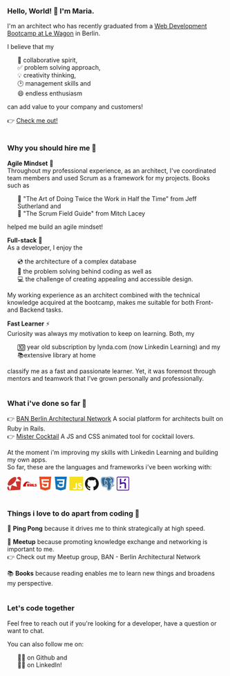 ### Hello, World! 👋 I'm Maria.

I'm an architect who has recently graduated from a <a href="https://www.lewagon.com/berlin/web-development-course/full-time">Web Development Bootcamp at Le Wagon</a> in Berlin. 

I believe that my
<ul style="list-style: none;">	
	<li>🙌 collaborative spirit,</li>
	<li>✅ problem solving approach,</li>
	<li>💡 creativity thinking,</li>
	<li>🕑 management skills and</li>
	<li>😄 endless enthusiasm</li>
</ul>
can add value to your company and customers! <br>

👉 <a href="https://mariabraganca.github.io/profile/index.html">Check me out!</a>

#

### Why you should hire me 💪

<strong>Agile Mindset</strong> 🏁<br>
Throughout my professional experience, as an architect, I've coordinated team members and used Scrum as a framework for my projects. 
Books such as
<ul style="list-style: none;">
	<li>📕 "The Art of Doing Twice the Work in Half the Time" from Jeff Sutherland and</li>
	<li>📕 "The Scrum Field Guide" from Mitch Lacey</li>
</ul>
helped me build an agile mindset!
 
<strong>Full-stack</strong> 💼<br>
As a developer, I enjoy the 
<ul style="list-style: none;">
	<li>💿 the architecture of a complex database</li>
	<li>🧠 the problem solving behind coding as well as</li>
	<li>💻 the challenge of creating appealing and accessible design.</li>
</ul>
My working experience as an architect combined with the technical knowledge acquired at the bootcamp, makes me suitable for both Front- and Backend tasks.
 
<strong>Fast Learner</strong> ⚡<br>
Curiosity was always my motivation to keep on learning. Both, my 
<ul  style="list-style: none;">
	<li>🔟 year old subscription by lynda.com (now Linkedin Learning) and my</li>
	<li>📚extensive library at home</li>
</ul>
classify me as a fast and passionate learner. 
Yet, it was foremost through mentors and teamwork that I’ve grown personally and professionally.

#

### What i've done so far 🔨

👉 <a href="https://mariabraganca.github.io/profile/pr_berlinarchnet.html">BAN Berlin Architectural Network</a> A social platform for architects built on Ruby in Rails.<br>
👉 <a href="https://mariabraganca.github.io/profile/pr_mrcocktail.html">Mister Cocktail</a> A JS and CSS animated tool for cocktail lovers.

At the moment i'm improving my skills with Linkedin Learning and building my own apps.<br>
So far, these are the languages and frameworks i've been working with:

<div display="flex">
	<img height="32" width="32" src="https://raw.githubusercontent.com/MariaBraganca/MariaBraganca/master/images/ruby.svg" />
	<img height="32" width="32" src="https://raw.githubusercontent.com/MariaBraganca/MariaBraganca/master/images/rubyonrails.svg" />	
	<img height="32" width="32" src="https://raw.githubusercontent.com/MariaBraganca/MariaBraganca/master/images/html5.svg" />
	<img height="32" width="32" src="https://raw.githubusercontent.com/MariaBraganca/MariaBraganca/master/images/css3.svg" />
	<img height="32" width="32" src="https://raw.githubusercontent.com/MariaBraganca/MariaBraganca/master/images/javascript.svg" />
	<img height="32" width="32" src="https://raw.githubusercontent.com/MariaBraganca/MariaBraganca/master/images/github.svg" />
	<img height="32" width="32" src="https://raw.githubusercontent.com/MariaBraganca/MariaBraganca/master/images/postgresql.svg" />
	<img height="32" width="32" src="https://raw.githubusercontent.com/MariaBraganca/MariaBraganca/master/images/heroku.svg" />
</div>

#

### Things i love to do apart from coding 📌

🏓 <strong>Ping Pong</strong> because it drives me to think strategically at high speed.
 
💬 <strong>Meetup</strong> because promoting knowledge exchange and networking is important to me.<br>
👉 Check out my Meetup group, BAN - Berlin Architectural Network
 
📚 <strong>Books</strong> because reading enables me to learn new things and broadens my perspective.	


#

### Let's code together

Feel free to reach out if you're looking for a developer, have a question or want to chat.

You can also follow me on:
<ul style="list-style: none;">
	<li>🏃‍♂️ on Github and</li>
	<li>🏃‍♂️ on LinkedIn!</li>
</ul>

<!--
**MariaBraganca/MariaBraganca** is a ✨ _special_ ✨ repository because its `README.md` (this file) appears on your GitHub profile.

Here are some ideas to get you started:

- 🔭 I’m currently working on ...
- 🌱 I’m currently learning ...
- 👯 I’m looking to collaborate on ...
- 🤔 I’m looking for help with ...
- 💬 Ask me about ...
- 📫 How to reach me: ...
- 😄 Pronouns: ...
- ⚡ Fun fact: ...
-->
